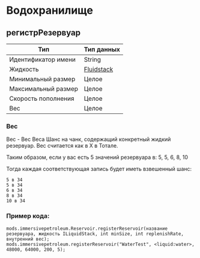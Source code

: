 # Водохранилище

## регистрРезервуар

| Тип                 | Тип данных                                   |
| ------------------- | -------------------------------------------- |
| Идентификатор имени | String                                       |
| Жидкость            | [Fluidstack](/Vanilla/Liquids/ILiquidStack/) |
| Минимальный размер  | Целое                                        |
| Максимальный размер | Целое                                        |
| Скорость пополнения | Целое                                        |
| Вес                 | Целое                                        |

### Вес

Вес - Вес Веса Шанс на чанк, содержащий конкретный жидкий резервуар. Вес считается как в X в Тотале.

Таким образом, если у вас есть 5 значений резервуара в: 5, 5, 6, 8, 10

Тогда каждая соответствующая запись будет иметь взвешенный шанс:

    5 в 34
    5 в 34
    6 в 34
    8 в 34
    10 в 34
    

### Пример кода:

```zenscript
mods.immersivepetroleum.Reservoir.registerReservoir(название резервуара, жидкость ILiquidStack, int minSize, int replenishRate, внутренний вес);
mods.immersivepetroleum.registerReservoir("WaterTest", <liquid:water>, 48000, 64000, 200, 5);
```